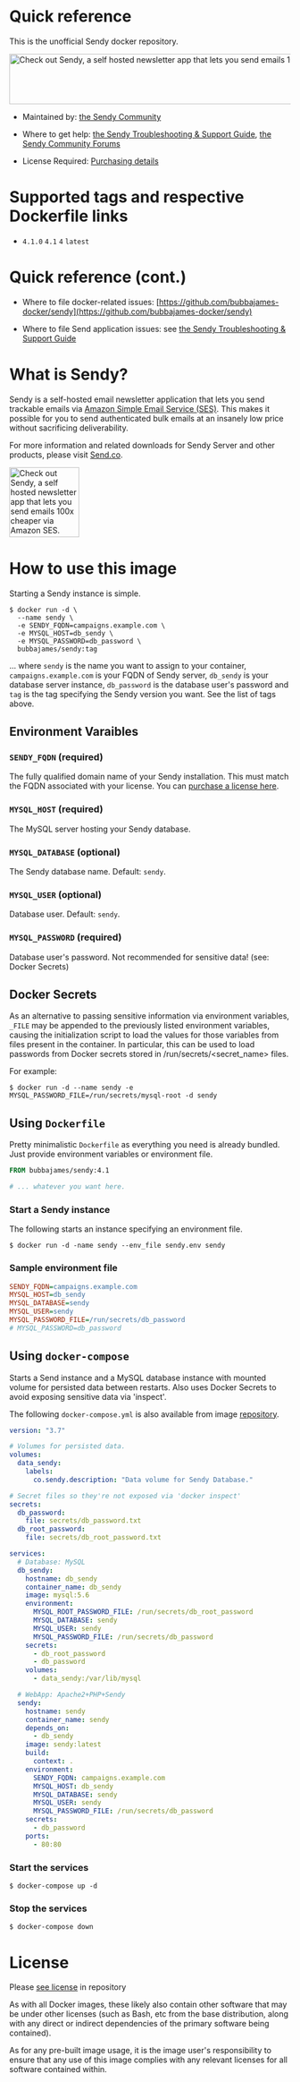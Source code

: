 # Quick reference
This is the unofficial Sendy docker repository.

<a href="https://sendy.co/?ref=Hcurv" title=""><img src="https://sendy.co/images/banners/728x90_var2.jpg" alt="Check out Sendy, a self hosted newsletter app that lets you send emails 100x cheaper via Amazon SES." width="728" height="90"/></a>

* Maintained by: [the Sendy Community](https://sendy.co/forum)

* Where to get help: [the Sendy Troubleshooting & Support Guide](https://sendy.co/troubleshooting), [the Sendy Community Forums](https://sendy.co/forum)

* License Required: [Purchasing details](https://sendy.co/?ref=Hcurv)

# Supported tags and respective Dockerfile links
* `4.1.0` `4.1` `4` `latest`

# Quick reference (cont.)
* Where to file docker-related issues: [https://github.com/bubbajames-docker/sendy](https://github.com/bubbajames-docker/sendy)

* Where to file Send application issues: see [the Sendy Troubleshooting & Support Guide](https://sendy.co/troubleshooting)

# What is Sendy?
Sendy is a self-hosted email newsletter application that lets you send trackable emails via [Amazon Simple Email Service (SES)](http://aws.amazon.com/ses/). This makes it possible for you to send authenticated bulk emails at an insanely low price without sacrificing deliverability.

For more information and related downloads for Sendy Server and other products, please visit [Send.co](https://sendy.co/?ref=Hcurv).

<a href="https://sendy.co/?ref=Hcurv" title=""><img src="https://sendy.co/images/banners/125x125_var2.jpg" alt="Check out Sendy, a self hosted newsletter app that lets you send emails 100x cheaper via Amazon SES." width="125" height="125"/></a>

# How to use this image
Starting a Sendy instance is simple. 

```console
$ docker run -d \
  --name sendy \
  -e SENDY_FQDN=campaigns.example.com \
  -e MYSQL_HOST=db_sendy \
  -e MYSQL_PASSWORD=db_password \
  bubbajames/sendy:tag
```
... where `sendy` is the name you want to assign to your container, `campaigns.example.com` is your FQDN of Sendy server, `db_sendy` is your database server instance, `db_password` is the database user's password and `tag` is the tag specifying the Sendy version you want. See the list of tags above.

## Environment Varaibles   
### `SENDY_FQDN` (required)
The fully qualified domain name of your Sendy installation.  This must match the FQDN associated with your license.  You can [purchase a license here](https://sendy.co/?ref=Hcurv).   
### `MYSQL_HOST` (required) 
The MySQL server hosting your Sendy database.  
### `MYSQL_DATABASE` (optional)
The Sendy database name. Default: `sendy`.    
### `MYSQL_USER` (optional) 
Database user.  Default: `sendy`.   
### `MYSQL_PASSWORD` (required)
Database user's password. Not recommended for sensitive data! (see: Docker Secrets)

## Docker Secrets
As an alternative to passing sensitive information via environment variables, `_FILE` may be appended to the previously listed environment variables, causing the initialization script to load the values for those variables from files present in the container. In particular, this can be used to load passwords from Docker secrets stored in /run/secrets/\<secret_name> files. 

For example:

```console
$ docker run -d --name sendy -e MYSQL_PASSWORD_FILE=/run/secrets/mysql-root -d sendy
```

## Using `Dockerfile`
Pretty minimalistic `Dockerfile` as everything you need is already bundled.  Just provide environment variables or environment file.

```dockerfile
FROM bubbajames/sendy:4.1

# ... whatever you want here.   
```
### Start a Sendy instance
The following starts an instance specifying an environment file.

```console
$ docker run -d -name sendy --env_file sendy.env sendy
```

### Sample environment file
```ini
SENDY_FQDN=campaigns.example.com
MYSQL_HOST=db_sendy
MYSQL_DATABASE=sendy
MYSQL_USER=sendy
MYSQL_PASSWORD_FILE=/run/secrets/db_password
# MYSQL_PASSWORD=db_password
```

## Using `docker-compose`
Starts a Send instance and a MySQL database instance with mounted volume for persisted data between restarts.  Also uses Docker Secrets to avoid exposing sensitive data via 'inspect'.

The following `docker-compose.yml` is also available from image [repository](https://raw.githubusercontent.com/bubbajames-docker/sendy/master/docker-compose.yml).

```yaml
version: "3.7"

# Volumes for persisted data.
volumes: 
  data_sendy:
    labels: 
      co.sendy.description: "Data volume for Sendy Database."

# Secret files so they're not exposed via 'docker inspect'
secrets:
  db_password:
    file: secrets/db_password.txt
  db_root_password:
    file: secrets/db_root_password.txt      

services:
  # Database: MySQL
  db_sendy:
    hostname: db_sendy
    container_name: db_sendy
    image: mysql:5.6
    environment:
      MYSQL_ROOT_PASSWORD_FILE: /run/secrets/db_root_password
      MYSQL_DATABASE: sendy
      MYSQL_USER: sendy
      MYSQL_PASSWORD_FILE: /run/secrets/db_password
    secrets:
      - db_root_password
      - db_password      
    volumes: 
      - data_sendy:/var/lib/mysql

  # WebApp: Apache2+PHP+Sendy
  sendy:
    hostname: sendy
    container_name: sendy
    depends_on: 
      - db_sendy
    image: sendy:latest
    build: 
      context: .
    environment:
      SENDY_FQDN: campaigns.example.com
      MYSQL_HOST: db_sendy
      MYSQL_DATABASE: sendy
      MYSQL_USER: sendy
      MYSQL_PASSWORD_FILE: /run/secrets/db_password
    secrets:
      - db_password 
    ports:
      - 80:80
```
### Start the services
```console
$ docker-compose up -d
```
### Stop the services
```console
$ docker-compose down
```

# License

Please [see license](https://raw.githubusercontent.com/bubbajames-docker/sendy/master/LICENSE) in repository

As with all Docker images, these likely also contain other software that may be under other licenses (such as Bash, etc from the base distribution, along with any direct or indirect dependencies of the primary software being contained).

As for any pre-built image usage, it is the image user's responsibility to ensure that any use of this image complies with any relevant licenses for all software contained within.